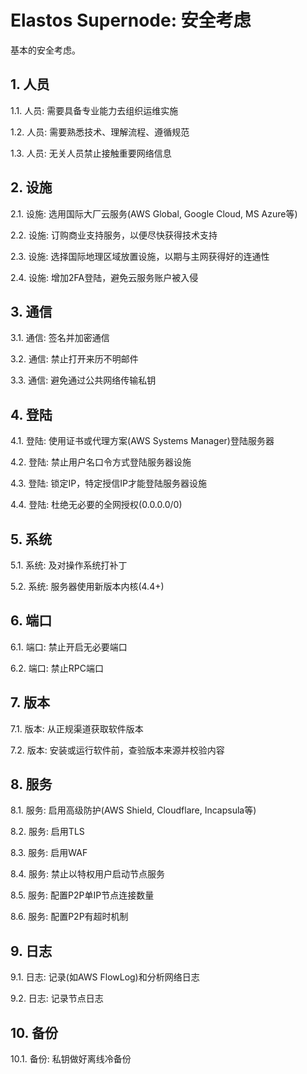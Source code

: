 # Elastos Supernode: 安全考虑

基本的安全考虑。

## 1. 人员

1.1. 人员: 需要具备专业能力去组织运维实施

1.2. 人员: 需要熟悉技术、理解流程、遵循规范

1.3. 人员: 无关人员禁止接触重要网络信息

## 2. 设施

2.1. 设施: 选用国际大厂云服务(AWS Global, Google Cloud, MS Azure等)

2.2. 设施: 订购商业支持服务，以便尽快获得技术支持

2.3. 设施: 选择国际地理区域放置设施，以期与主网获得好的连通性

2.4. 设施: 增加2FA登陆，避免云服务账户被入侵

## 3. 通信

3.1. 通信: 签名并加密通信

3.2. 通信: 禁止打开来历不明邮件

3.3. 通信: 避免通过公共网络传输私钥

## 4. 登陆

4.1. 登陆: 使用证书或代理方案(AWS Systems Manager)登陆服务器

4.2. 登陆: 禁止用户名口令方式登陆服务器设施

4.3. 登陆: 锁定IP，特定授信IP才能登陆服务器设施

4.4. 登陆: 杜绝无必要的全网授权(0.0.0.0/0)

## 5. 系统

5.1. 系统: 及对操作系统打补丁

5.2. 系统: 服务器使用新版本内核(4.4+)

## 6. 端口

6.1. 端口: 禁止开启无必要端口

6.2. 端口: 禁止RPC端口

## 7. 版本

7.1. 版本: 从正规渠道获取软件版本

7.2. 版本: 安装或运行软件前，查验版本来源并校验内容

## 8. 服务

8.1. 服务: 启用高级防护(AWS Shield, Cloudflare, Incapsula等)

8.2. 服务: 启用TLS

8.3. 服务: 启用WAF

8.4. 服务: 禁止以特权用户启动节点服务

8.5. 服务: 配置P2P单IP节点连接数量

8.6. 服务: 配置P2P有超时机制

## 9. 日志

9.1. 日志: 记录(如AWS FlowLog)和分析网络日志

9.2. 日志: 记录节点日志

## 10. 备份

10.1. 备份: 私钥做好离线冷备份